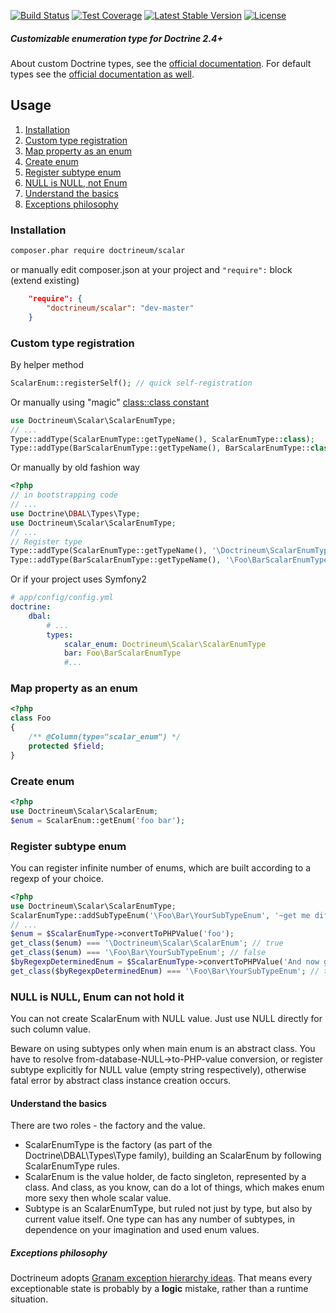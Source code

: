 [![Build Status](https://travis-ci.org/jaroslavtyc/doctrineum-scalar.svg?branch=master)](https://travis-ci.org/jaroslavtyc/doctrineum-scalar)
[![Test Coverage](https://codeclimate.com/github/jaroslavtyc/doctrineum-scalar/badges/coverage.svg)](https://codeclimate.com/github/jaroslavtyc/doctrineum-scalar/coverage)
[![Latest Stable Version](https://poser.pugx.org/doctrineum/scalar/v/stable.svg)](https://packagist.org/packages/doctrineum/scalar)
[![License](https://poser.pugx.org/doctrineum/scalar/license.svg)](http://en.wikipedia.org/wiki/MIT_License)

##### Customizable enumeration type for Doctrine 2.4+

About custom Doctrine types, see the [official documentation](http://doctrine-orm.readthedocs.org/en/latest/cookbook/custom-mapping-types.html).
For default types see the [official documentation as well](http://doctrine-dbal.readthedocs.org/en/latest/reference/types.html).

## <span id="usage">Usage</span>
1. [Installation](#installation)
2. [Custom type registration](#custom-type-registration)
3. [Map property as an enum](#map-property-as-an-enum)
4. [Create enum](#create-enum)
5. [Register subtype enum](#register-subtype-enum)
6. [NULL is NULL, not Enum](#null-is-null-not-enum)
7. [Understand the basics](#understand-the-basics)
8. [Exceptions philosophy](#exceptions-philosophy)

### <span id="installation">Installation</span>
```bash
composer.phar require doctrineum/scalar
```

or manually edit composer.json at your project and `"require":` block (extend existing)
```json
    "require": {
        "doctrineum/scalar": "dev-master"
    }
```

### Custom type registration

By helper method
```php
ScalarEnum::registerSelf(); // quick self-registration
```

Or manually using "magic" [class::class constant](http://php.net/manual/en/language.oop5.basic.php#language.oop5.basic.class.class)
```php
use Doctrineum\Scalar\ScalarEnumType;
// ...
Type::addType(ScalarEnumType::getTypeName(), ScalarEnumType::class);
Type::addType(BarScalarEnumType::getTypeName(), BarScalarEnumType::class);
```

Or manually by old fashion way

```php
<?php
// in bootstrapping code
// ...
use Doctrine\DBAL\Types\Type;
use Doctrineum\Scalar\ScalarEnumType;
// ...
// Register type
Type::addType(ScalarEnumType::getTypeName(), '\Doctrineum\ScalarEnumType');
Type::addType(BarScalarEnumType::getTypeName(), '\Foo\BarScalarEnumType');
```

Or if your project uses Symfony2
```yaml
# app/config/config.yml
doctrine:
    dbal:
        # ...
        types:
            scalar_enum: Doctrineum\Scalar\ScalarEnumType
            bar: Foo\BarScalarEnumType
            #...
```

### Map property as an enum
```php
<?php
class Foo
{
    /** @Column(type="scalar_enum") */
    protected $field;
}
```

### Create enum
```php
<?php
use Doctrineum\Scalar\ScalarEnum;
$enum = ScalarEnum::getEnum('foo bar');
```

### Register subtype enum
You can register infinite number of enums, which are built according to a regexp of your choice.
```php
<?php
use Doctrineum\Scalar\ScalarEnumType;
ScalarEnumType::addSubTypeEnum('\Foo\Bar\YourSubTypeEnum', '~get me different enum for this value~');
// ...
$enum = $ScalarEnumType->convertToPHPValue('foo');
get_class($enum) === '\Doctrineum\Scalar\ScalarEnum'; // true
get_class($enum) === '\Foo\Bar\YourSubTypeEnum'; // false
$byRegexpDeterminedEnum = $ScalarEnumType->convertToPHPValue('And now get me different enum for this value.');
get_class($byRegexpDeterminedEnum) === '\Foo\Bar\YourSubTypeEnum'; // true
```

### NULL is NULL, Enum can not hold it
You can not create ScalarEnum with NULL value. Just use NULL directly for such column value.

Beware on using subtypes only when main enum is an abstract class. You have to resolve from-database-NULL->to-PHP-value conversion,
or register subtype explicitly for NULL value (empty string respectively), otherwise fatal error by abstract class instance creation occurs.

#### Understand the basics
There are two roles - the factory and the value.

 - ScalarEnumType is the factory (as part of the Doctrine\DBAL\Types\Type family), building an ScalarEnum by following ScalarEnumType rules.
 - ScalarEnum is the value holder, de facto singleton, represented by a class. And class, as you know, can do a lot of things, which makes enum more sexy then whole scalar value.
 - Subtype is an ScalarEnumType, but ruled not just by type, but also by current value itself. One type can has any number of subtypes, in dependence on your imagination and used enum values.

##### Exceptions philosophy
Doctrineum adopts [Granam exception hierarchy ideas](https://github.com/jaroslavtyc/granam-exception-hierarchy).
That means every exceptionable state is probably by a **logic** mistake, rather than a runtime situation.

